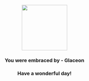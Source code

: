 <p align="center">
    <img src="https://raw.githubusercontent.com/PokeAPI/sprites/master/sprites/pokemon/471.png" width="150" height="150">
</p>
<h3 align="center">You were embraced by - <b>Glaceon</b></h3>
<h3 align="center">Have a wonderful day!</h3>
